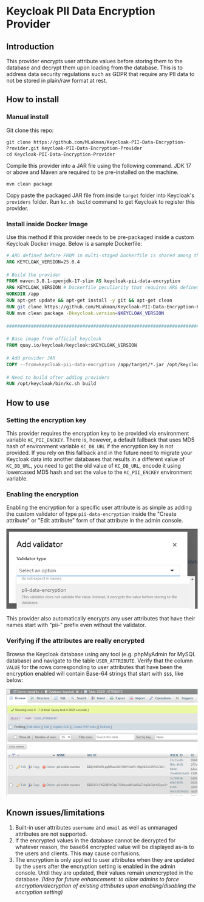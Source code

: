# Keycloak PII Data Encryption Provider

## Introduction

This provider encrypts user attribute values before storing them to the database and decrypt them upon loading from the database. This is to address data security regulations such as GDPR that require any PII data to not be stored in plain/raw format at rest.

## How to install

### Manual install

Git clone this repo:

```shell
git clone https://github.com/MLukman/Keycloak-PII-Data-Encryption-Provider.git Keycloak-PII-Data-Encryption-Provider
cd Keycloak-PII-Data-Encryption-Provider
```

Compile this provider into a JAR file using the following command. JDK 17 or above and Maven are required to be pre-installed on the machine.

```shell 
mvn clean package
```

Copy paste the packaged JAR file from inside `target` folder into Keycloak's `providers` folder. Run `kc.sh build` command to get Keycloak to register this provider.

### Install inside Docker Image

Use this method if this provider needs to be pre-packaged inside a custom Keycloak Docker image. Below is a sample Dockerfile:

```dockerfile
# ARG defined before FROM in multi-staged Dockerfile is shared among the stages
ARG KEYCLOAK_VERSION=25.0.4

# Build the provider
FROM maven:3.8.1-openjdk-17-slim AS keycloak-pii-data-encryption
ARG KEYCLOAK_VERSION # Dockerfile peculiarity that requires ARG defined before FROM to be re-declared afterwards if we want to use instead the stage
WORKDIR /app
RUN apt-get update && apt-get install -y git && apt-get clean
RUN git clone https://github.com/MLukman/Keycloak-PII-Data-Encryption-Provider.git .
RUN mvn clean package -Dkeycloak.version=$KEYCLOAK_VERSION

################################################################################

# Base image from official keycloak
FROM quay.io/keycloak/keycloak:$KEYCLOAK_VERSION

# Add provider JAR
COPY --from=keycloak-pii-data-encryption /app/target/*.jar /opt/keycloak/providers

# Need to build after adding providers
RUN /opt/keycloak/bin/kc.sh build

```

## How to use

### Setting the encryption key

This provider requires the encryption key to be provided via environment variable `KC_PII_ENCKEY`. There is, however, a default fallback that uses MD5 hash of environment variable `KC_DB_URL` if the encryption key is not provided. If you rely on this fallback and in the future need to migrate your Keycloak data into another databases that results in a different value of `KC_DB_URL`, you need to get the old value of `KC_DB_URL`, encode it using lowercased MD5 hash and set the value to the `KC_PII_ENCKEY` environment variable.

### Enabling the encryption

Enabling the encryption for a specific user attribute is as simple as adding the custom validator of type `pii-data-encryption` inside the "Create attribute" or "Edit attribute" form of that attribute in the admin console.

![Screenshot of "Add validator" popup dialog](screenshot-add-validator.png)

This provider also automatically encrypts any user attributes that have their names start with "pii-" prefix even without the validator.

### Verifying if the attributes are really encrypted

Browse the Keycloak database using any tool (e.g. phpMyAdmin for MySQL database) and navigate to the table `USER_ATTRIBUTE`. Verify that the column `VALUE` for the rows corresponding to user attributes that have been the encryption enabled will contain Base-64 strings that start with `$$$`, like below:

![Encrypted database value](screenshot-encrypted-db-values.png)

## Known issues/limitations

1. Built-in user attributes `username` and `email` as well as unmanaged attributes are not supported.
2. If the encrypted values in the database cannot be decrypted for whatever reason, the base64 encrypted value will be displayed as-is to the users and clients. This may cause confusions.
3. The encryption is only applied to user attributes when they are updated by the users after the encryption setting is enabled in the admin console. Until they are updated, their values remain unencrypted in the database. *(Idea for future enhancement: to allow admins to force encryption/decryption of existing attributes upon enabling/disabling the encryption setting)*

